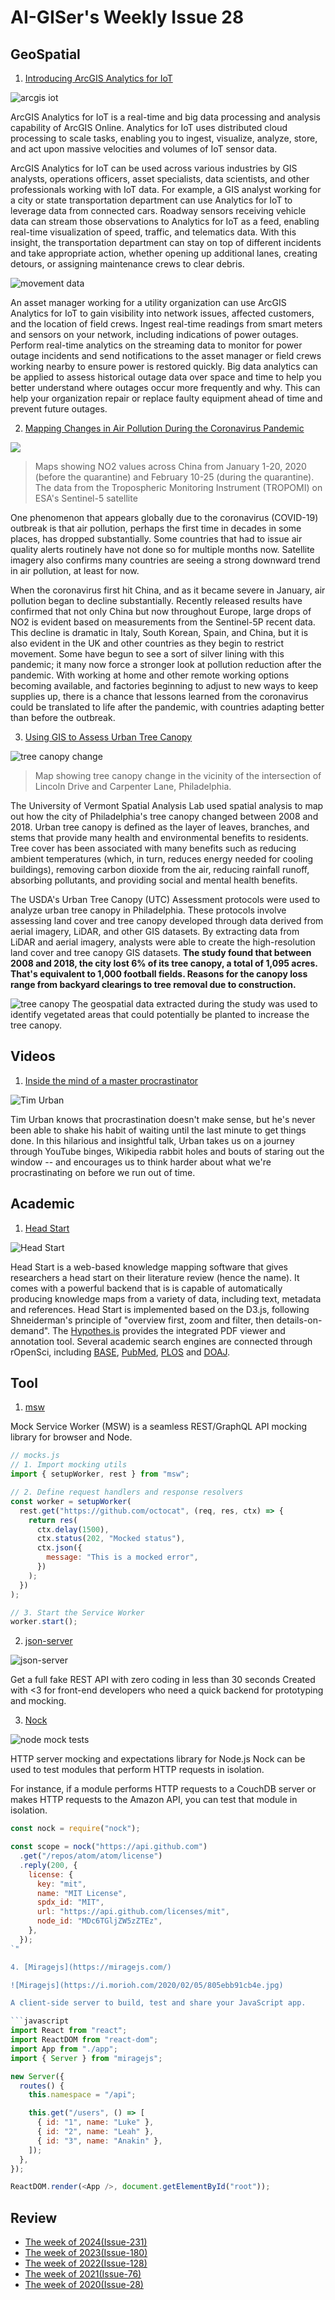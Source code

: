 # AI-GISer's Weekly Issue 28

## GeoSpatial

1. [Introducing ArcGIS Analytics for IoT](https://www.esri.com/en-us/arcgis/products/arcgis-analytics-for-iot/overview)

![arcgis iot](https://www.esri.com/arcgis-blog/wp-content/uploads/2020/01/Image-1.png)

ArcGIS Analytics for IoT is a real-time and big data processing and analysis capability of ArcGIS Online. Analytics for IoT uses distributed cloud processing to scale tasks, enabling you to ingest, visualize, analyze, store, and act upon massive velocities and volumes of IoT sensor data.

ArcGIS Analytics for IoT can be used across various industries by GIS analysts, operations officers, asset specialists, data scientists, and other professionals working with IoT data. For example, a GIS analyst working for a city or state transportation department can use Analytics for IoT to leverage data from connected cars. Roadway sensors receiving vehicle data can stream those observations to Analytics for IoT as a feed, enabling real-time visualization of speed, traffic, and telematics data. With this insight, the transportation department can stay on top of different incidents and take appropriate action, whether opening up additional lanes, creating detours, or assigning maintenance crews to clear debris.

![movement data](https://www.esri.com/arcgis-blog/wp-content/uploads/2020/01/Image-4.png)

An asset manager working for a utility organization can use ArcGIS Analytics for IoT to gain visibility into network issues, affected customers, and the location of field crews. Ingest real-time readings from smart meters and sensors on your network, including indications of power outages. Perform real-time analytics on the streaming data to monitor for power outage incidents and send notifications to the asset manager or field crews working nearby to ensure power is restored quickly. Big data analytics can be applied to assess historical outage data over space and time to help you better understand where outages occur more frequently and why. This can help your organization repair or replace faulty equipment ahead of time and prevent future outages.

2. [Mapping Changes in Air Pollution During the Coronavirus Pandemic](https://www.gislounge.com/mapping-air-pollution-during-the-coronavirus-pandemic/?utm_medium=email&utm_campaign=GISNL-May-1-2020&utm_source=YMLP)

![](https://i2.wp.com/www.gislounge.com/wp-content/uploads/2020/04/china_no2_map_air_pollution.png?w=720&ssl=1)

> Maps showing NO2 values across China from January 1-20, 2020 (before the quarantine) and February 10-25 (during the quarantine). The data from the Tropospheric Monitoring Instrument (TROPOMI) on ESA's Sentinel-5 satellite

One phenomenon that appears globally due to the coronavirus (COVID-19) outbreak is that air pollution, perhaps the first time in decades in some places, has dropped substantially. Some countries that had to issue air quality alerts routinely have not done so for multiple months now. Satellite imagery also confirms many countries are seeing a strong downward trend in air pollution, at least for now.

When the coronavirus first hit China, and as it became severe in January, air pollution began to decline substantially. Recently released results have confirmed that not only China but now throughout Europe, large drops of NO2 is evident based on measurements from the Sentinel-5P recent data. This decline is dramatic in Italy, South Korean, Spain, and China, but it is also evident in the UK and other countries as they begin to restrict movement. Some have begun to see a sort of silver lining with this pandemic; it many now force a stronger look at pollution reduction after the pandemic. With working at home and other remote working options becoming available, and factories beginning to adjust to new ways to keep supplies up, there is a chance that lessons learned from the coronavirus could be translated to life after the pandemic, with countries adapting better than before the outbreak.

3. [Using GIS to Assess Urban Tree Canopy](https://www.gislounge.com/using-gis-to-assess-urban-tree-canopy/?utm_medium=email&utm_campaign=GISNL-May-1-2020&utm_source=YMLP)

![tree canopy change](https://i1.wp.com/www.gislounge.com/wp-content/uploads/2020/02/Tree-Canopy-Map-Philadelphia.png?w=1000&ssl=1)

> Map showing tree canopy change in the vicinity of the intersection of Lincoln Drive and Carpenter Lane, Philadelphia.

The University of Vermont Spatial Analysis Lab used spatial analysis to map out how the city of Philadelphia's tree canopy changed between 2008 and 2018. Urban tree canopy is defined as the layer of leaves, branches, and stems that provide many health and environmental benefits to residents. Tree cover has been associated with many benefits such as reducing ambient temperatures (which, in turn, reduces energy needed for cooling buildings), removing carbon dioxide from the air, reducing rainfall runoff, absorbing pollutants, and providing social and mental health benefits.

The USDA's Urban Tree Canopy (UTC) Assessment protocols were used to analyze urban tree canopy in Philadelphia. These protocols involve assessing land cover and tree canopy developed through data derived from aerial imagery, LiDAR, and other GIS datasets. By extracting data from LiDAR and aerial imagery, analysts were able to create the high-resolution land cover and tree canopy GIS datasets. **The study found that between 2008 and 2018, the city lost 6% of its tree canopy, a total of 1,095 acres. That's equivalent to 1,000 football fields. Reasons for the canopy loss range from backyard clearings to tree removal due to construction.**

![tree canopy](https://i1.wp.com/www.gislounge.com/wp-content/uploads/2020/02/Map-Tree-Potential-Philadelphia.png?w=1000&ssl=1)
The geospatial data extracted during the study was used to identify vegetated areas that could potentially be planted to increase the tree canopy.

## Videos

1. [Inside the mind of a master procrastinator](https://www.youtube.com/watch?v=arj7oStGLkU)

![Tim Urban](https://external-content.duckduckgo.com/iu/?u=https%3A%2F%2Fi.ytimg.com%2Fvi%2Farj7oStGLkU%2Fmaxresdefault.jpg&f=1&nofb=1)

Tim Urban knows that procrastination doesn't make sense, but he's never been able to shake his habit of waiting until the last minute to get things done. In this hilarious and insightful talk, Urban takes us on a journey through YouTube binges, Wikipedia rabbit holes and bouts of staring out the window -- and encourages us to think harder about what we're procrastinating on before we run out of time.

## Academic

1. [Head Start](https://github.com/OpenKnowledgeMaps/Headstart)

![Head Start](https://github.com/OpenKnowledgeMaps/Headstart/raw/master/headstart.png)

Head Start is a web-based knowledge mapping software that gives researchers a head start on their literature review (hence the name). It comes with a powerful backend that is is capable of automatically producing knowledge maps from a variety of data, including text, metadata and references. Head Start is implemented based on the D3.js, following Shneiderman's principle of "overview first, zoom and filter, then details-on-demand". The [Hypothes.is](https://web.hypothes.is/) provides the integrated PDF viewer and annotation tool. Several academic search engines are connected through rOpenSci, including [BASE](https://base-search.net/), [PubMed](https://pubmed.ncbi.nlm.nih.gov/), [PLOS](https://plos.org/) and [DOAJ](https://doaj.org/).

## Tool

1. [msw](https://github.com/mswjs/msw)

Mock Service Worker (MSW) is a seamless REST/GraphQL API mocking library for browser and Node.

```javascript
// mocks.js
// 1. Import mocking utils
import { setupWorker, rest } from "msw";

// 2. Define request handlers and response resolvers
const worker = setupWorker(
  rest.get("https://github.com/octocat", (req, res, ctx) => {
    return res(
      ctx.delay(1500),
      ctx.status(202, "Mocked status"),
      ctx.json({
        message: "This is a mocked error",
      })
    );
  })
);

// 3. Start the Service Worker
worker.start();
```

2. [json-server](https://github.com/typicode/json-server)

![json-server](https://miro.medium.com/max/2000/1*6_3lmPQVifvrhy3qQl7dLg.jpeg)

Get a full fake REST API with zero coding in less than 30 seconds Created with <3 for front-end developers who need a quick backend for prototyping and mocking.

3. [Nock](https://github.com/nock/nock)

![node mock tests](https://scotch-res.cloudinary.com/image/upload/w_1050,q_auto:good,f_auto/media/38945/hzg3vPvQppZKC5IPvyUQ_Node.png.jpg)

HTTP server mocking and expectations library for Node.js Nock can be used to test modules that perform HTTP requests in isolation.

For instance, if a module performs HTTP requests to a CouchDB server or makes HTTP requests to the Amazon API, you can test that module in isolation.

````javascript
const nock = require("nock");

const scope = nock("https://api.github.com")
  .get("/repos/atom/atom/license")
  .reply(200, {
    license: {
      key: "mit",
      name: "MIT License",
      spdx_id: "MIT",
      url: "https://api.github.com/licenses/mit",
      node_id: "MDc6TGljZW5zZTEz",
    },
  });
`"

4. [Miragejs](https://miragejs.com/)

![Miragejs](https://i.morioh.com/2020/02/05/805ebb91cb4e.jpg)

A client-side server to build, test and share your JavaScript app.

```javascript
import React from "react";
import ReactDOM from "react-dom";
import App from "./app";
import { Server } from "miragejs";

new Server({
  routes() {
    this.namespace = "/api";

    this.get("/users", () => [
      { id: "1", name: "Luke" },
      { id: "2", name: "Leah" },
      { id: "3", name: "Anakin" },
    ]);
  },
});

ReactDOM.render(<App />, document.getElementById("root"));

````

## Review

- [The week of 2024(Issue-231)](../2024/issue-231.md)
- [The week of 2023(Issue-180)](../2023/issue-180.md)
- [The week of 2022(Issue-128)](../2022/issue-128.md)
- [The week of 2021(Issue-76)](../2021/issue-76.md)
- [The week of 2020(Issue-28)](../2020/issue-28.md)
